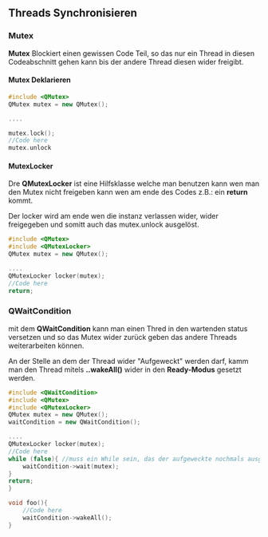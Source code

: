 <!-- TITLE: QT Threading -->
<!-- SUBTITLE: all about Threading in QT -->

## Threads Synchronisieren

### Mutex

**Mutex** Blockiert einen gewissen Code Teil, so das nur ein Thread in diesen Codeabschnitt gehen kann bis der andere Thread diesen wider freigibt.

#### Mutex Deklarieren

``` cpp
#include <QMutex> 
QMutex mutex = new QMutex();

....

mutex.lock();
//Code here
mutex.unlock
```



#### MutexLocker

Dre **QMutexLocker** ist eine Hilfsklasse welche man benutzen kann wen man den Mutex nicht freigeben kann wen am ende des Codes z.B.: ein **return** kommt.

Der locker wird am ende wen die instanz verlassen wider, wider freigegeben und somitt auch das mutex.unlock ausgelöst.

``` cpp
#include <QMutex> 
#include <QMutexLocker> 
QMutex mutex = new QMutex();

....
QMutexLocker locker(mutex);
//Code here
return;
```
### QWaitCondition

mit dem **QWaitCondition** kann man einen Thred in den wartenden status versetzen und so das Mutex wider zurück geben das andere Threads weiterarbeiten können.

An der Stelle an dem der Thread wider "Aufgeweckt" werden darf, kamm man den Thread mitels **..wakeAll()** wider in den **Ready-Modus** gesetzt werden. 

``` cpp
#include <QWaitCondition>
#include <QMutex> 
#include <QMutexLocker> 
QMutex mutex = new QMutex();
waitCondition = new QWaitCondition();

....
QMutexLocker locker(mutex);
//Code here
while (false){ //muss ein While sein, das der aufgeweckte nochmals ausgeführt wird.
    waitCondition->wait(mutex);
}
return;
}

void foo(){
    //Code here
    waitCondition->wakeAll();
}
```

